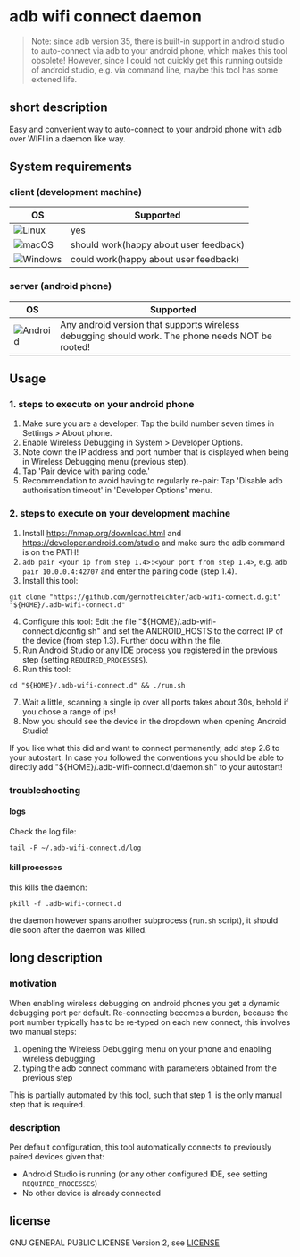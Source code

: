 # adb wifi connect daemon

> Note: since adb version 35, there is built-in support in android studio to auto-connect via adb to your android phone, which makes this tool obsolete!
> However, since I could not quickly get this running outside of android studio, e.g. via command line, maybe this tool has some extened life.

## short description
Easy and convenient way to auto-connect to your android phone with adb over WIFI in a daemon like way.

## System requirements

### client (development machine)
<table>
    <thead>
        <th>OS</th>
        <th>Supported</th>
    </thead>
    <tbody>
        <tr>
            <td><img alt="Linux" src="https://github.com/EgoistDeveloper/operating-system-logos/blob/master/src/48x48/LIN.png"/></td>
            <td>yes</td>
        </tr>
        <tr>
            <td><img alt="macOS" src="https://github.com/EgoistDeveloper/operating-system-logos/blob/master/src/48x48/MAC.png"/></td>
            <td>should work(happy about user feedback)</td>
        </tr>
        <tr>
            <td><img alt="Windows" src="https://github.com/EgoistDeveloper/operating-system-logos/raw/master/src/48x48/WIN.png"/></td>
            <td>could work(happy about user feedback)</td>
        </tr>
    </tbody>
</table>

### server (android phone)

<table>
    <thead>
        <th>OS</th>
        <th>Supported</th>
    </thead>
    <tbody>
        <tr>
            <td><img alt="Android" src="https://github.com/EgoistDeveloper/operating-system-logos/raw/master/src/48x48/AND.png"/></td>
            <td>Any android version that supports wireless debugging should work. The phone needs NOT be rooted!</td>
        </tr>
    </tbody>
</table>

## Usage

### 1. steps to execute on your android phone
1. Make sure you are a developer: Tap the build number seven times in Settings > About phone.
2. Enable Wireless Debugging in System > Developer Options.
3. Note down the IP address and port number that is displayed when being in Wireless Debugging menu (previous step).
4. Tap 'Pair device with paring code.'
5. Recommendation to avoid having to regularly re-pair: Tap 'Disable adb authorisation timeout' in 'Developer Options' menu.

### 2. steps to execute on your development machine
1. Install https://nmap.org/download.html and https://developer.android.com/studio and make sure the adb command is on the PATH!
2. `adb pair <your ip from step 1.4>:<your port from step 1.4>`, e.g. `adb pair 10.0.0.4:42707` and enter the pairing code (step 1.4).
3. Install this tool:
```shell script
git clone "https://github.com/gernotfeichter/adb-wifi-connect.d.git" "${HOME}/.adb-wifi-connect.d"
```
4. Configure this tool: Edit the file "${HOME}/.adb-wifi-connect.d/config.sh" and set the ANDROID_HOSTS to the correct IP of the device (from step 1.3). Further docu within the file.
5. Run Android Studio or any IDE process you registered in the previous step (setting `REQUIRED_PROCESSES`).
6. Run this tool: 
```shell script
cd "${HOME}/.adb-wifi-connect.d" && ./run.sh
```
7. Wait a little, scanning a single ip over all ports takes about 30s, behold if you chose a range of ips!
8. Now you should see the device in the dropdown when opening Android Studio!

If you like what this did and want to connect permanently, add step 2.6 to your autostart.
In case you followed the conventions you should be able to directly add "${HOME}/.adb-wifi-connect.d/daemon.sh" to your autostart!

### troubleshooting

#### logs
Check the log file:
```shell script
tail -F ~/.adb-wifi-connect.d/log
```

#### kill processes
this kills the daemon:
```shell script
pkill -f .adb-wifi-connect.d
```
the daemon however spans another subprocess (`run.sh` script), it should die soon after the daemon
was killed.

## long description

### motivation
When enabling wireless debugging on android phones you get a dynamic debugging port per default.
Re-connecting becomes a burden, because the port number typically has to be re-typed on each new connect, this involves two manual steps:
1. opening the Wireless Debugging menu on your phone and enabling wireless debugging
2. typing the adb connect command with parameters obtained from the previous step

This is partially automated by this tool, such that step 1. is the only manual step that is required.

### description
Per default configuration, this tool automatically connects to previously paired devices given that:
* Android Studio is running (or any other configured IDE, see setting `REQUIRED_PROCESSES`)
* No other device is already connected

## license
GNU GENERAL PUBLIC LICENSE Version 2, see [LICENSE](LICENSE)

